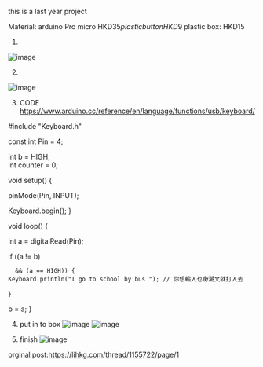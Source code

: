 
this is a last year project


Material: 
arduino Pro micro HKD$35
plastic button HKD$9
plastic box: HKD15

1)
![image](https://na.cx/i/KYJBqgm.jpg)

2)
![image](https://na.cx/i/MOWfFQP.jpg)

3) CODE
https://www.arduino.cc/reference/en/language/functions/usb/keyboard/

#include "Keyboard.h"

const int Pin = 4;

int b = HIGH;   
int counter = 0;                  

void setup() {
  
  pinMode(Pin, INPUT);
  
  Keyboard.begin();
}

void loop() {
 
  int a = digitalRead(Pin);
  
  if ((a != b)
      
      && (a == HIGH)) {
    Keyboard.println("I go to school by bus "); // 你想輸入乜嘢潮文就打入去
  }

b = a;
}

4) put in to box
![image](https://na.cx/i/q2VswZo.jpg)
![image](https://na.cx/i/9bo526i.jpg)

5) finish
![image](https://na.cx/i/o35PLjM.jpg)


orginal post:https://lihkg.com/thread/1155722/page/1
